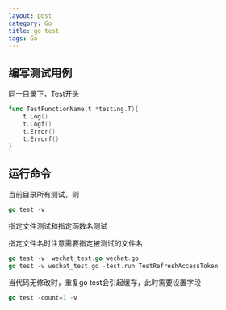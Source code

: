 ```yaml
---
layout: post
category: Go
title: go test
tags: Go
---
```


## 编写测试用例

同一目录下，Test开头

```go
func TestFunctionName(t *testing.T){
    t.Log()
    t.Logf()
    t.Error()
    t.Errorf()
}
```

## 运行命令

当前目录所有测试，则
```go
go test -v
```

指定文件测试和指定函数名测试

指定文件名时注意需要指定被测试的文件名

```go
go test -v  wechat_test.go wechat.go 
go test -v wechat_test.go -test.run TestRefreshAccessToken
```

当代码无修改时，重复go test会引起缓存，此时需要设置字段

```go
go test -count=1 -v 
```